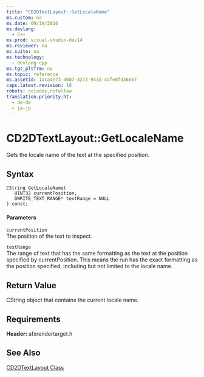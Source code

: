 ```yaml
---
title: "CD2DTextLayout::GetLocaleName"
ms.custom: na
ms.date: 09/19/2016
ms.devlang: 
  - C++
ms.prod: visual-studio-dev14
ms.reviewer: na
ms.suite: na
ms.technology: 
  - devlang-cpp
ms.tgt_pltfrm: na
ms.topic: reference
ms.assetid: 11ca4e73-4607-4273-943d-4dfe0fd36657
caps.latest.revision: 10
robots: noindex,nofollow
translation.priority.ht: 
  - de-de
  - ja-jp
---
```

# CD2DTextLayout::GetLocaleName
Gets the locale name of the text at the specified position.  
  
## Syntax  
  
```  
CString GetLocaleName(  
   UINT32 currentPosition,  
   DWRITE_TEXT_RANGE* textRange = NULL  
) const;  
```  
  
#### Parameters  
 `currentPosition`  
 The position of the text to inspect.  
  
 `textRange`  
 The range of text that has the same formatting as the text at the position specified by currentPosition. This means the run has the exact formatting as the position specified, including but not limited to the locale name.  
  
## Return Value  
 CString object that contains the current locale name.  
  
## Requirements  
 **Header:** afxrendertarget.h  
  
## See Also  
 [CD2DTextLayout Class](../vs140/CD2DTextLayout-Class.md)